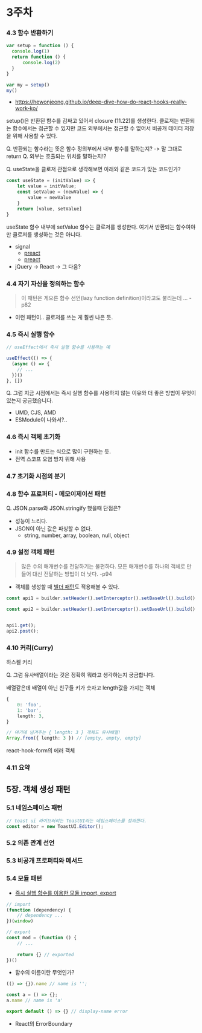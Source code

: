 # 3주차

### 4.3 함수 반환하기

```js
var setup = function () {
  console.log(1)
  return function () {
      console.log(2)
  }
}

var my = setup()
my()
```

- https://hewonjeong.github.io/deep-dive-how-do-react-hooks-really-work-ko/


setup()은 반환된 함수를 감싸고 있어서 closure (11.22)를 생성한다. 클로저는 반환되는 함수에서는 접근할 수 있지만 코드 외부에서는 접근할 수 없어서 비공개 데이터 저장을 위해 사용할 수 있다.

Q. 반환되는 함수라는 뜻은 함수 정의부에서 내부 함수를 말하는지? 
-> 말 그대로 return
Q. 외부는 호출되는 위치를 말하는지!? 


Q. useState을 클로저 관점으로 생각해보면 아래와 같은 코드가 맞는 코드인가? 
```js
const useState = (initValue) => {
	let value = initValue;
	const setValue = (newValue) => {
	    value = newValue
	}
	return [value, setValue]
}
```
useState 함수 내부에 setValue 함수는 클로저를 생성한다. 여기서 반환되는 함수여야만 클로저를 생성하는 것은 아니다. 

- signal
    - [preact](https://taegon.kim/archives/10540)
    - [preact](vhttps://kyechan99.github.io/lib/2021/12/17/React-Preact.html)
- jQuery -> React -> 그 다음?


### 4.4 자기 자신을 정의하는 함수

> 이 패턴은 게으른 함수 선언(lazy function definition)이라고도 불리는데 ... -p82

- 이런 패턴이.. 클로저를 쓰는 게 훨씬 나은 듯.


### 4.5 즉시 실행 함수

```ts
// useEffect에서 즉시 실행 함수를 사용하는 예

useEffect(() => {
  (async () => {
    // ...      
  })()  
}, [])
```

Q. 그럼 지금 시점에서는 즉시 실행 함수를 사용하지 않는 이유와 더 좋은 방법이 무엇이 있는지 궁금했습니다. 
- UMD, CJS, AMD
- ESModule이 나와서?..

### 4.6 즉시 객체 초기화

- init 함수를 만드는 식으로 많이 구현하는 듯.
- 전역 스코프 오염 방지 위해 사용

### 4.7 초기화 시점의 분기

### 4.8 함수 프로퍼티 - 메모이제이션 패턴

Q. JSON.parse와 JSON.stringify 했을때 단점은?
- 성능이 느리다.
- JSON이 아닌 값은 파싱할 수 없다.
    - string, number, array, boolean, null, object

### 4.9 설정 객체 패턴

> 많은 수의 매개변수를 전달하기는 불편하다. 모든 매개변수를 하나의 객체로 만들어 대신 전달하는 방법이 더 낫다. -p94

- 객체를 생성할 때 [빌더 패턴](https://refactoring.guru/ko/design-patterns/builder)도 적용해볼 수 있다.

```ts
const api1 = builder.setHeader().setInterceptor().setBaseUrl().build()

const api2 = builder.setHeader().setInterceptor().setBaseUrl().build()


api1.get();
api2.post();
```

### 4.10 커리(Curry)

하스켈 커리

Q. 그럼 유사배열이라는 것은 정확히 뭐라고 생각하는지 궁금합니다. 

배열같은데 배열이 아닌 친구들
키가 숫자고 length값을 가지는 객체

```ts
{
    0: 'foo',
    1: 'bar',    
    length: 3,
}

// 여기에 넘겨주는 { length: 3 } 객체도 유사배열!
Array.from({ length: 3 }) // [empty, empty, empty]
```

react-hook-form의 에러 객체

### 4.11 요약

## 5장. 객체 생성 패턴

### 5.1 네임스페이스 패턴

```ts
// toast ui 라이브러리는 ToastUI라는 네임스페이스를 정의한다.
const editor = new ToastUI.Editor();
```

### 5.2 의존 관계 선언

### 5.3 비공개 프로퍼티와 메서드

### 5.4 모듈 패턴

- [즉시 실행 함수를 이용한 모듈 import, export](http://www.adequatelygood.com/JavaScript-Module-Pattern-In-Depth.html)

```ts
// import
(function (dependency) {
    // dependency ...
})(window)

// export
const mod = (function () {
    // ...
    
    return {} // exported
})()
```

- 함수의 이름이란 무엇인가?

```ts
(() => {}).name // name is '';

const a = () => {};
a.name // name is 'a'

export default () => {} // display-name error
```

- React의 ErrorBoundary

```ts

```

[](https://github.com/CodyMan0/aligoligo/blob/main/src/components/common/Meta.tsx)